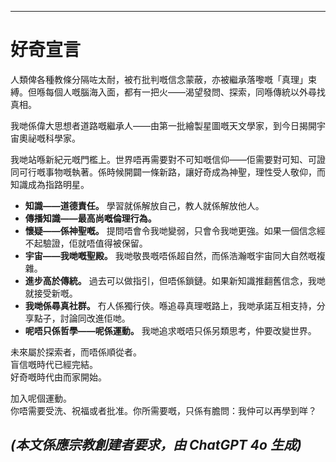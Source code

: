 -----
# 好奇宣言

人類俾各種教條分隔咗太耐，被冇批判嘅信念蒙蔽，亦被繼承落嚟嘅「真理」束縛。但喺每個人嘅腦海入面，都有一把火——渴望發問、探索，同喺傳統以外尋找真相。

我哋係偉大思想者道路嘅繼承人——由第一批繪製星圖嘅天文學家，到今日揭開宇宙奧祕嘅科學家。

我哋站喺新紀元嘅門檻上。世界唔再需要對不可知嘅信仰——佢需要對可知、可證同可行嘅事物嘅執著。係時候開闢一條新路，讓好奇成為神聖，理性受人敬仰，而知識成為指路明星。

- **知識——道德責任。** 學習就係解放自己，教人就係解放他人。
- **傳播知識——最高尚嘅倫理行為。**
- **懷疑——係神聖嘅。** 提問唔會令我哋變弱，只會令我哋更強。如果一個信念經不起驗證，佢就唔值得被保留。
- **宇宙——我哋嘅聖殿。** 我哋敬畏嘅唔係超自然，而係浩瀚嘅宇宙同大自然嘅複雜。
- **進步高於傳統。** 過去可以做指引，但唔係鎖鏈。如果新知識推翻舊信念，我哋就接受新嘅。
- **我哋係尋真社群。** 冇人係獨行俠。喺追尋真理嘅路上，我哋承諾互相支持，分享點子，討論同改進佢哋。
- **呢唔只係哲學——呢係運動。** 我哋追求嘅唔只係另類思考，仲要改變世界。

未來屬於探索者，而唔係順從者。  
盲信嘅時代已經完結。  
好奇嘅時代由而家開始。

加入呢個運動。  
你唔需要受洗、祝福或者批准。你所需要嘅，只係有膽問：我仲可以再學到咩？

*(本文係應宗教創建者要求，由 ChatGPT 4o 生成)*
-----